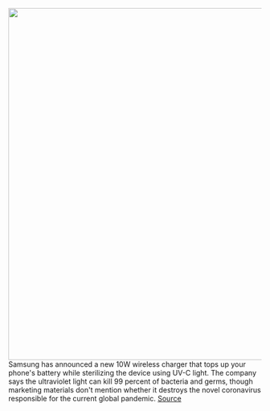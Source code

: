 <img src='https://cdn.vox-cdn.com/thumbor/x55rGixtVfHLDFqeMpFHABRXG2U=/0x0:1000x667/1200x800/filters:focal(420x254:580x414)/cdn.vox-cdn.com/uploads/chorus_image/image/67024782/New_UV_Sterilizer_main_1.0.jpg' width='700px' /><br/>
Samsung has announced a new 10W wireless charger that tops up your phone's battery while sterilizing the device using UV-C light. The company says the ultraviolet light can kill 99 percent of bacteria and germs, though marketing materials don't mention whether it destroys the novel coronavirus responsible for the current global pandemic.
<a href='https://www.theverge.com/2020/7/7/21315738/samsung-uv-sterilizer-wireless-charger-10w-phone-wireless-earbuds-sunglasses-clean-hygiene'> Source <a/>